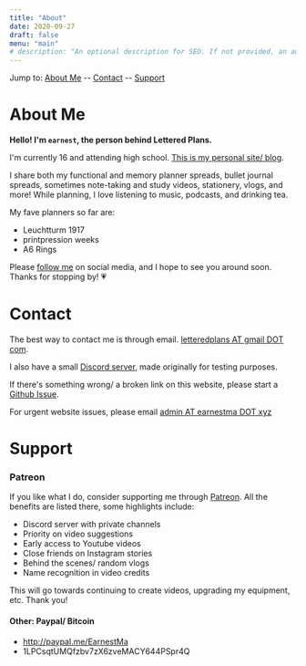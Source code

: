 ```yaml
---
title: "About"
date: 2020-09-27
draft: false
menu: "main"
# description: "An optional description for SEO. If not provided, an automatically created summary will be used."
---
```


Jump to:
[About Me](#about-me) --
[Contact](#contact) --
[Support](#support)

# About Me

**Hello! I'm `earnest`, the person behind Lettered Plans.**

I'm currently 16 and attending high school. [This is my personal site/ blog](https://earnestma.xyz/).

I share both my functional and memory planner spreads, bullet journal spreads, sometimes note-taking and study videos, stationery, vlogs, and more! While planning, I love listening to music, podcasts, and drinking tea.

My fave planners so far are:
- Leuchtturm 1917
- printpression weeks
- A6 Rings

Please [follow me](/#social-media) on social media, and I hope to see you around soon. Thanks for stopping by! 💗

# Contact

The best way to contact me is through email. [letteredplans AT gmail DOT com](mailto:letteredplans@gmail.com).

I also have a small [Discord server](https://discord.gg/EduyGGv), made originally for testing purposes.

If there's something wrong/ a broken link on this website, please start a [Github Issue](https://github.com/letteredplans/letteredplans.github.io/issues).

For urgent website issues, please email [admin AT earnestma DOT xyz](mailto:admin@earnestma.xyz?subject=lp.earnestma.xyz%20Site)

# Support

### Patreon

If you like what I do, consider supporting me through [Patreon](https://www.patreon.com/letteredplans).
All the benefits are listed there, some highlights include:

- Discord server with private channels
- Priority on video suggestions
- Early access to Youtube videos
- Close friends on Instagram stories
- Behind the scenes/ random vlogs
- Name recognition in video credits

This will go towards continuing to create videos, upgrading my equipment, etc. Thank you!

#### Other: Paypal/ Bitcoin

- http://paypal.me/EarnestMa
- 1LPCsqtUMQfzbv7zX6zveMACY644PSpr4Q
